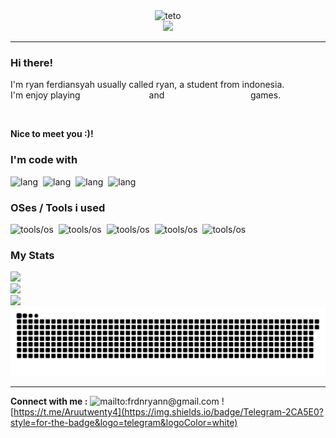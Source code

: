<div align="center">
   <img src="https://media1.tenor.com/m/auOHRmmbYEkAAAAC/kasane-teto-kasane.gif" alt="teto"> <br>
   <img src="https://profile-counter.glitch.me/nothazel24/count.svg?"  />
</div>
<hr>

### Hi there!
<p>
   I'm ryan ferdiansyah usually called ryan, a student from indonesia.<br> 
   I'm enjoy playing <b><a href="https://enajoelg.fandom.com/wiki/Ena_(Dream_BBQ)" style="color: #fefefe">Ena dream bbq</a></b> and <b><a href="https://megamitensei.fandom.com/wiki/Persona_3_Portable" style="color: #fefefe;">Persona 3 Portable</a></b> games. 
</p>
<br>

**Nice to meet you :)!**

### I'm code with 
<div style="display: flex; gap: .5rem;">

<img src="https://img.shields.io/badge/PHP-777BB4?style=for-the-badge&logo=php&logoColor=white" alt="lang">
<img src="https://img.shields.io/badge/JavaScript-323330?style=for-the-badge&logo=javascript&logoColor=F7DF1E" alt="lang">
<img src="https://img.shields.io/badge/Bootstrap-563D7C?style=for-the-badge&logo=bootstrap&logoColor=white" alt="lang">
<img src="https://img.shields.io/badge/Laravel-FF2D20?style=for-the-badge&logo=laravel&logoColor=white" alt="lang">

</div>


### OSes / Tools i used
<div style="display: flex; gap: .5rem;">

<img src="https://img.shields.io/badge/Windows-0078D6?style=for-the-badge&logo=windows&logoColor=white" alt="tools/os">
<img src="https://img.shields.io/badge/Ubuntu-E95420?style=for-the-badge&logo=ubuntu&logoColor=white" alt="tools/os">
<img src="https://img.shields.io/badge/Laragon-0E83CD?style=for-the-badge&logo=Laragon&logoColor=white" alt="tools/os">
<img src="https://img.shields.io/badge/VSCode-0078D4?style=for-the-badge&logo=visual%20studio%20code&logoColor=white" alt="tools/os">
<img src="https://img.shields.io/badge/Gitpod-000000?style=for-the-badge&logo=gitpod&logoColor=#FFAE33" alt="tools/os">

</div>

### My Stats
   <img src="https://github-readme-stats.vercel.app/api?username=nothazel24&theme=dark&hide_border=true&include_all_commits=false&count_private=false"/>
   <br/>
   <img src="https://nirzak-streak-stats.vercel.app/?user=nothazel24&theme=dark&hide_border=true"/>
   <br/>
   <img src="https://github-readme-stats.vercel.app/api/top-langs/?username=nothazel24&theme=dark&hide_border=true&include_all_commits=false&count_private=false&layout=compact"/>

<img src="https://raw.githubusercontent.com/nothazel24/nothazel24/output/snake.svg" alt="Snake animation" />

<hr>

**Connect with me :** 
![mailto:frdnryann@gmail.com](https://img.shields.io/badge/Gmail-D14836?style=for-the-badge&logo=gmail&logoColor=white) ![https://t.me/Aruutwenty4](https://img.shields.io/badge/Telegram-2CA5E0?style=for-the-badge&logo=telegram&logoColor=white)


